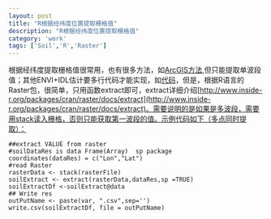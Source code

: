 ```yaml
---
layout: post
title: "R根据经纬度位置提取栅格值"
description: "R根据经纬度位置提取栅格值"
category: 'work'
tags: ['Soil','R','Raster']
---
```


根据经纬度提取栅格值很常用，也有很多方法，如[ArcGIS方法](http://wenku.baidu.com/link?url=wdCsT3NYVKoxXYJdFPfcGBFqY--nw5kO6SkgHd2Rn9FcVcgOsP2AEOiJeWOvFRzzv1I6adNmAKk4iiUr8d-PhvQByr0cF3TQggdloP0gH5e),但只能提取单波段值；其他ENVI+IDL估计要多行代码才能实现，如[代码](http://blog.sina.com.cn/s/blog_942ff76e0102v406.html)，但是，根据R语言的Raster包，很简单，只用函数extract即可，extract详细介绍[http://www.inside-r.org/packages/cran/raster/docs/extract](http://www.inside-r.org/packages/cran/raster/docs/extract)。需要说明的是如果是多波段，需要用stack读入栅格，否则只能获取第一波段的值。示例代码如下（多点同时提取）：

<!--more-->

    ##extract VALUE from raster 
    #soilDataRes is data Frame(Array)  sp package
    coordinates(dataRes) = c("Lon","Lat")
    #read Raster
    rasterData <- stack(rasterFile)
    soilExtract <- extract(rasterData,dataRes,sp =TRUE)
    soilExtractDf <-soilExtract@data
    ## Write res
    outPutName <- paste(var, ".csv",sep='')
    write.csv(soilExtractDf, file = outPutName)






